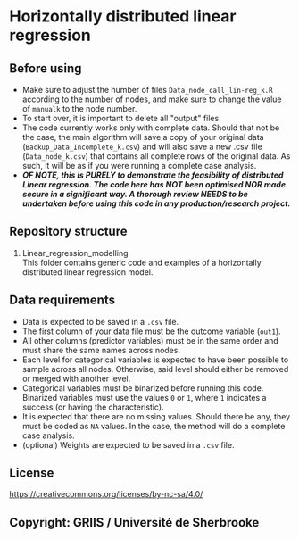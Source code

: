 # Horizontally distributed linear regression

## Before using

- Make sure to adjust the number of files `Data_node_call_lin-reg_k.R` according to the number of nodes, and make sure to change the value of `manualk` to the node number.
- To start over, it is important to delete all "output" files.
- The code currently works only with complete data. Should that not be the case, the main algorithm will save a copy of your original data (`Backup_Data_Incomplete_k.csv`) and will also save a new .csv file (`Data_node_k.csv`) that contains all complete rows of the original data. As such, it will be as if you were running a complete case analysis.
- ***OF NOTE, this is PURELY to demonstrate the feasibility of distributed Linear regression. The code here has NOT been optimised NOR made secure in a significant way. A thorough review NEEDS to be undertaken before using this code in any production/research project.***

## Repository structure

1. Linear_regression_modelling  
This folder contains generic code and examples of a horizontally distributed linear regression model.

## Data requirements

- Data is expected to be saved in a `.csv` file.
- The first column of your data file must be the outcome variable (`out1`).
- All other columns (predictor variables) must be in the same order and must share the same names across nodes.
- Each level for categorical variables is expected to have been possible to sample across all nodes. Otherwise, said level should either be removed or merged with another level.
- Categorical variables must be binarized before running this code. Binarized variables must use the values `0` or `1`, where `1` indicates a success (or having the characteristic).
- It is expected that there are no missing values. Should there be any, they must be coded as `NA` values. In the case, the method will do a complete case analysis.
- (optional) Weights are expected to be saved in a `.csv` file.

## License

https://creativecommons.org/licenses/by-nc-sa/4.0/

## Copyright: GRIIS / Université de Sherbrooke
